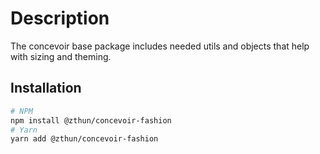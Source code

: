 # Description

The concevoir base package includes needed utils and objects that help with sizing and theming.

## Installation

```sh
# NPM
npm install @zthun/concevoir-fashion
# Yarn
yarn add @zthun/concevoir-fashion
```
